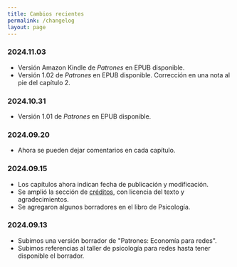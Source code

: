 ```yaml
---
title: Cambios recientes
permalink: /changelog
layout: page
---
```


### 2024.11.03

- Versión Amazon Kindle de *Patrones* en EPUB disponible.
- Versión 1.02 de *Patrones* en EPUB disponible. Corrección en una nota al pie del capítulo 2.

### 2024.10.31

- Versión 1.01 de *Patrones* en EPUB disponible.

### 2024.09.20

- Ahora se pueden dejar comentarios en cada capítulo.

### 2024.09.15

- Los capítulos ahora indican fecha de publicación y modificación.
- Se amplió la sección de [créditos](/creditos), con licencia del texto y agradecimientos.
- Se agregaron algunos borradores en el libro de Psicología.

### 2024.09.13

- Subimos una versión borrador de "Patrones: Economía para redes".
- Subimos referencias al taller de psicología para redes hasta tener disponible el borrador.

